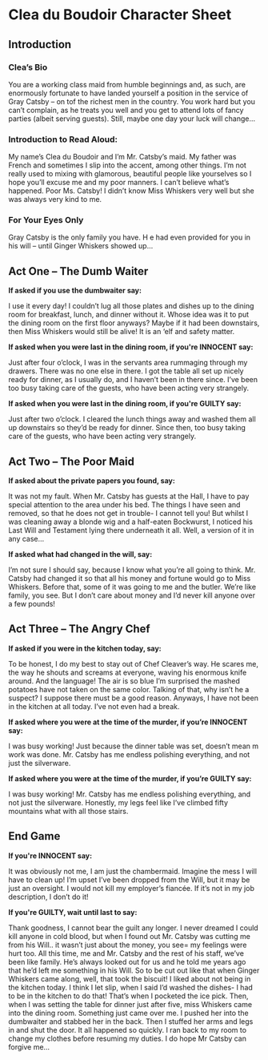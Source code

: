 <h1> Clea du Boudoir Character Sheet </h1>

<h2> Introduction </h2>

<h3> Clea’s Bio </h3>
<p> You are a working class maid from humble beginnings and, as such, are enormously fortunate to have landed yourself a position in the service of Gray Catsby – on tof the richest men in the country. You work hard but you can’t complain, as he treats you well and you get to attend lots of fancy parties (albeit serving guests). Still, maybe one day your luck will change… </p>

<h3> Introduction to Read Aloud: </h3>
<p> My name’s Clea du Boudoir and I’m Mr. Catsby’s maid. My father was French and sometimes I slip into the accent, among other things. I’m not really used to mixing with glamorous, beautiful people like yourselves so I hope you’ll excuse me and my poor manners. I can’t believe what’s happened. Poor Ms. Catsby! I didn’t know Miss Whiskers very well but she was always very kind to me. </p>

<h3> For Your Eyes Only </h3>
<p>Gray Catsby is the only family you have. H e had even provided for you in his will – until Ginger Whiskers showed up… </p>


<h2> Act One – The Dumb Waiter </h2>

__If asked if you use the dumbwaiter say:__
<p> I use it every day! I couldn’t lug all those plates and dishes up to the dining room for breakfast, lunch, and dinner without it. Whose idea was it to put the dining room on the first floor anyways? Maybe if it had been downstairs, then Miss Whiskers would still be alive! It is an ‘elf and safety matter.  </p>
  
__If asked when you were last in the dining room, if you're INNOCENT say:__

<p> Just after four o’clock, I was in the servants area rummaging through my drawers. There was no one else in there. I got the table all set up nicely ready for dinner, as I usually do, and I haven’t been in there since. I’ve been too busy taking care of the guests, who have been acting very strangely. </p>

__If asked when you were last in the dining room, if you're GUILTY say:__

<p> Just after two o’clock. I cleared the lunch things away and washed them all up downstairs so they’d be ready for dinner. Since then, too busy taking care of the guests, who have been acting very strangely. </p>

<h2> Act Two – The Poor Maid </h2>

__If asked about the private papers you found, say:__

<p>It was not my fault. When Mr. Catsby has guests at the Hall, I have to pay special attention to the area under his bed. The things I have seen and removed, so that he does not get in trouble- I cannot tell you! But whilst I was cleaning away a blonde wig and a half-eaten Bockwurst, I noticed his Last Will and Testament lying there underneath it all. Well, a version of it in any case…  </p>
  
__If asked what had changed in the will, say:__

<p>I’m not sure I should say, because I know what you’re all going to think. Mr. Catsby had changed it so that all his money and fortune would go to Miss Whiskers. Before that, some of it was going to me and the butler. We’re like family, you see. But I don’t care about money and I’d never kill anyone over a few pounds!  </p>
<h2> Act Three – The Angry Chef </h2>

__If asked if you were in the kitchen today, say:__

<p>To be honest, I do my best to stay out of Chef Cleaver’s way. He scares me, the way he shouts and screams at everyone, waving his enormous knife around. And the language! The air is so blue I’m surprised the mashed potatoes have not taken on the same color. Talking of that, why isn’t he a suspect? I suppose there must be a good reason. Anyways, I have not been in the kitchen at all today. I’ve not even had a break.  </p>

__If asked where you were at the time of the murder, if you’re INNOCENT say:__

<p>I was busy working! Just because the dinner table was set, doesn’t mean m work was done. Mr. Catsby has me endless polishing everything, and not just the silverware. </p>
  
__If asked where you were at the time of the murder, if you’re GUILTY say:__

<p> I was busy working! Mr. Catsby has me endless polishing everything, and not just the silverware. Honestly, my legs feel like I’ve climbed fifty mountains what with all those stairs. </p>

<h2> End Game </h2>

__If you're INNOCENT say:__

<p>It was obviously not me, I am just the chambermaid. Imagine the mess I will have to clean up! I’m upset I’ve been dropped from the Will, but it may be just an oversight. I would not kill my employer’s fiancée. If it’s not in my job description, I don’t do it! </p>

__If you're GUILTY, wait until last to say:__

<p>Thank goodness, I cannot bear the guilt any longer. I never dreamed I could kill anyone in cold blood, but when I found out Mr. Catsby was cutting me from his Will.. it wasn’t just about the money, you see= my feelings were hurt too. All this time, me and Mr. Catsby and the rest of his staff, we’ve been like family. He’s always looked out for us and he told me years ago that he’d left me something in his Will. So to be cut out like that when Ginger Whiskers came along, well, that took the biscuit! I liked about not being in the kitchen today. I think I let slip, when I said I’d washed the dishes- I had to be in the kitchen to do that! That’s when I pocketed the ice pick. Then, when I was setting the table for dinner just after five, miss Whiskers came into the dining room. Something just came over me. I pushed her into the dumbwaiter and stabbed her in the back. Then I stuffed her arms and legs in and shut the door. It all happened so quickly. I ran back to my room to change my clothes before resuming my duties. I do hope Mr Catsby can forgive me… </p>

